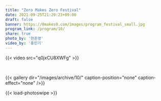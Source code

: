 ```yaml
---
title: "Zero Makes Zero Festival"
date: 2021-09-25T21:20:23+09:00
draft: false
banner: https://0makes0.com/images/program_festival_small.jpg
program_link: /program/10/
share: true
photo_by: '현준영'
video_by: '홍민기'
---
```


{{< video src="q0jxCU8XWFg" >}}

<br/>

{{< gallery dir="/images/archive/10/" caption-position="none" caption-effect="none" />}}

{{< load-photoswipe >}}
